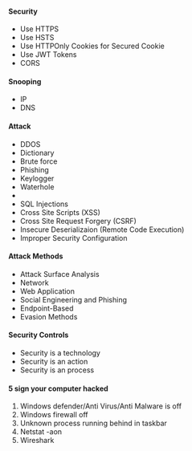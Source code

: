 #### Security
* Use HTTPS
* Use HSTS
* Use HTTPOnly Cookies for Secured Cookie
* Use JWT Tokens
* CORS

#### Snooping
* IP
* DNS

#### Attack
* DDOS 
* Dictionary 
* Brute force 
* Phishing 
* Keylogger 
* Waterhole 
*
* SQL Injections
* Cross Site Scripts (XSS)
* Cross Site Request Forgery (CSRF)
* Insecure Deserializaion (Remote Code Execution)
* Improper Security Configuration

#### Attack Methods
* Attack Surface Analysis
* Network
* Web Application
* Social Engineering and Phishing
* Endpoint-Based
* Evasion Methods


#### Security Controls
 * Security is a technology
 * Security is an action
 * Security is an process

#### 5 sign your computer hacked
1. Windows defender/Anti Virus/Anti Malware is off
2. Windows firewall off
3. Unknown process running behind in taskbar
4. Netstat -aon
5. Wireshark

